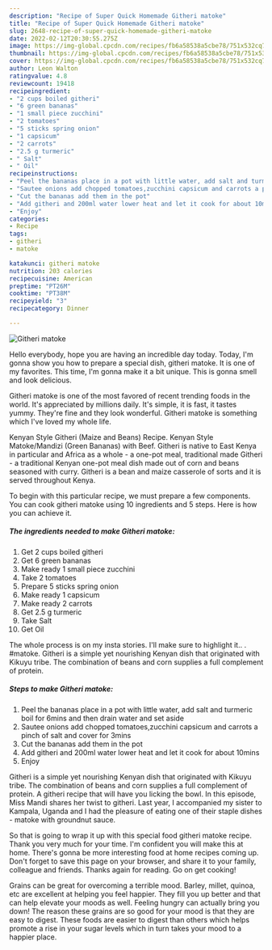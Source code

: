 ```yaml
---
description: "Recipe of Super Quick Homemade Githeri matoke"
title: "Recipe of Super Quick Homemade Githeri matoke"
slug: 2648-recipe-of-super-quick-homemade-githeri-matoke
date: 2022-02-12T20:30:55.275Z
image: https://img-global.cpcdn.com/recipes/fb6a58538a5cbe78/751x532cq70/githeri-matoke-recipe-main-photo.jpg
thumbnail: https://img-global.cpcdn.com/recipes/fb6a58538a5cbe78/751x532cq70/githeri-matoke-recipe-main-photo.jpg
cover: https://img-global.cpcdn.com/recipes/fb6a58538a5cbe78/751x532cq70/githeri-matoke-recipe-main-photo.jpg
author: Leon Walton
ratingvalue: 4.8
reviewcount: 19418
recipeingredient:
- "2 cups boiled githeri"
- "6 green bananas"
- "1 small piece zucchini"
- "2 tomatoes"
- "5 sticks spring onion"
- "1 capsicum"
- "2 carrots"
- "2.5 g turmeric"
- " Salt"
- " Oil"
recipeinstructions:
- "Peel the bananas place in a pot with little water, add salt and turmeric boil for 6mins and then drain water and set aside"
- "Sautee onions add chopped tomatoes,zucchini capsicum and carrots a pinch of salt and cover for 3mins"
- "Cut the bananas add them in the pot"
- "Add githeri and 200ml water lower heat and let it cook for about 10mins"
- "Enjoy"
categories:
- Recipe
tags:
- githeri
- matoke

katakunci: githeri matoke 
nutrition: 203 calories
recipecuisine: American
preptime: "PT26M"
cooktime: "PT38M"
recipeyield: "3"
recipecategory: Dinner

---
```



![Githeri matoke](https://img-global.cpcdn.com/recipes/fb6a58538a5cbe78/751x532cq70/githeri-matoke-recipe-main-photo.jpg)

Hello everybody, hope you are having an incredible day today. Today, I'm gonna show you how to prepare a special dish, githeri matoke. It is one of my favorites. This time, I'm gonna make it a bit unique. This is gonna smell and look delicious.

Githeri matoke is one of the most favored of recent trending foods in the world. It's appreciated by millions daily. It's simple, it is fast, it tastes yummy. They're fine and they look wonderful. Githeri matoke is something which I've loved my whole life.

Kenyan Style Githeri (Maize and Beans) Recipe. Kenyan Style Matoke/Mandizi (Green Bananas) with Beef. Githeri is native to East Kenya in particular and Africa as a whole - a one-pot meal, traditional made Githeri - a traditional Kenyan one-pot meal dish made out of corn and beans seasoned with curry. Githeri is a bean and maize casserole of sorts and it is served throughout Kenya.


To begin with this particular recipe, we must prepare a few components. You can cook githeri matoke using 10 ingredients and 5 steps. Here is how you can achieve it.

<!--inarticleads1-->

##### The ingredients needed to make Githeri matoke:

1. Get 2 cups boiled githeri
1. Get 6 green bananas
1. Make ready 1 small piece zucchini
1. Take 2 tomatoes
1. Prepare 5 sticks spring onion
1. Make ready 1 capsicum
1. Make ready 2 carrots
1. Get 2.5 g turmeric
1. Take  Salt
1. Get  Oil


The whole process is on my insta stories. I&#39;ll make sure to highlight it.. . #matoke. Githeri is a simple yet nourishing Kenyan dish that originated with Kikuyu tribe. The combination of beans and corn supplies a full complement of protein. 

<!--inarticleads2-->

##### Steps to make Githeri matoke:

1. Peel the bananas place in a pot with little water, add salt and turmeric boil for 6mins and then drain water and set aside
1. Sautee onions add chopped tomatoes,zucchini capsicum and carrots a pinch of salt and cover for 3mins
1. Cut the bananas add them in the pot
1. Add githeri and 200ml water lower heat and let it cook for about 10mins
1. Enjoy


Githeri is a simple yet nourishing Kenyan dish that originated with Kikuyu tribe. The combination of beans and corn supplies a full complement of protein. A githeri recipe that will have you licking the bowl. In this episode, Miss Mandi shares her twist to githeri. Last year, I accompanied my sister to Kampala, Uganda and I had the pleasure of eating one of their staple dishes - matoke with groundnut sauce. 

So that is going to wrap it up with this special food githeri matoke recipe. Thank you very much for your time. I'm confident you will make this at home. There's gonna be more interesting food at home recipes coming up. Don't forget to save this page on your browser, and share it to your family, colleague and friends. Thanks again for reading. Go on get cooking!

Grains can be great for overcoming a terrible mood. Barley, millet, quinoa, etc are excellent at helping you feel happier. They fill you up better and that can help elevate your moods as well. Feeling hungry can actually bring you down! The reason these grains are so good for your mood is that they are easy to digest. These foods are easier to digest than others which helps promote a rise in your sugar levels which in turn takes your mood to a happier place.
